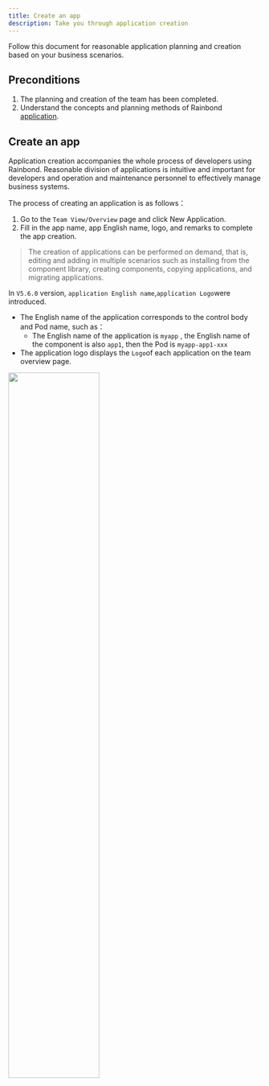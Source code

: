 ```yaml
---
title: Create an app
description: Take you through application creation
---
```


Follow this document for reasonable application planning and creation based on your business scenarios.

## Preconditions

1. The planning and creation of the team has been completed.
2. Understand the concepts and planning methods of Rainbond [application](/docs/use-manual/get-start/concept/app).

## Create an app

Application creation accompanies the whole process of developers using Rainbond. Reasonable division of applications is intuitive and important for developers and operation and maintenance personnel to effectively manage business systems.

The process of creating an application is as follows：

1. Go to the `Team View/Overview` page and click New Application.
1. Fill in the app name, app English name, logo, and remarks to complete the app creation.

> The creation of applications can be performed on demand, that is, editing and adding in multiple scenarios such as installing from the component library, creating components, copying applications, and migrating applications.

In `V5.6.0` version, `application English name`,`application Logo`were introduced.

* The English name of the application corresponds to the control body and Pod name, such as：
  * The English name of the application is `myapp` , the English name of the component is also `app1`, then the Pod is `myapp-app1-xxx`
* The application logo displays the `Logo`of each application on the team overview page.

<img src="https://static.goodrain.com/docs/5.6/use-manual/team-manage/app-manage/app-create.png" width="60%" />
